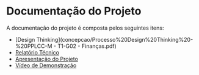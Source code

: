 # Documentação do Projeto

A documentação do projeto é composta pelos seguintes itens: 
 - [Design Thinking](concepcao/Processo%20Design%20Thinking%20-%20PPLCC-M - T1-G02 - Finanças.pdf)
 - [Relatório Técnico](relatorio/Relatorio%20Tecnico%20-%20TEMPLATE.md)
 - [Apresentação do Projeto](apresentacao/apresentacao%20-%20TEMPLATE.pptx)
 - [Vídeo de Demonstração](https://youtube.com)

